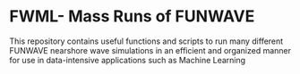 # FWML- Mass Runs of FUNWAVE 

This repository contains useful functions and scripts to run many different FUNWAVE nearshore wave simulations in an efficient
and organized manner for use in data-intensive applications such as Machine Learning
